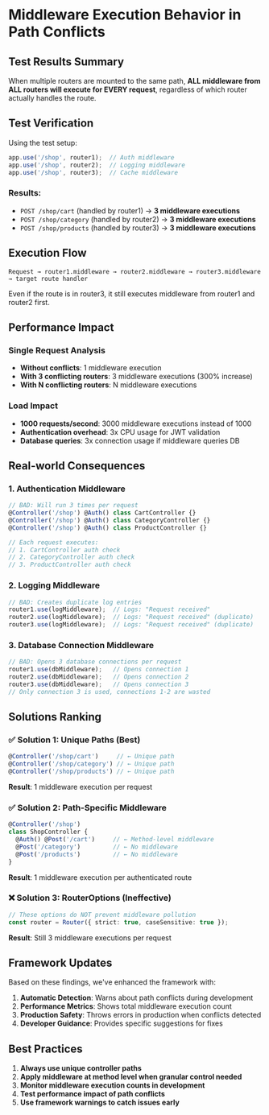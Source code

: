 # Middleware Execution Behavior in Path Conflicts

## Test Results Summary

When multiple routers are mounted to the same path, **ALL middleware from ALL routers will execute for EVERY request**, regardless of which router actually handles the route.

## Test Verification

Using the test setup:
```typescript
app.use('/shop', router1);  // Auth middleware
app.use('/shop', router2);  // Logging middleware  
app.use('/shop', router3);  // Cache middleware
```

### Results:
- `POST /shop/cart` (handled by router1) → **3 middleware executions**
- `POST /shop/category` (handled by router2) → **3 middleware executions**
- `POST /shop/products` (handled by router3) → **3 middleware executions**

## Execution Flow

```
Request → router1.middleware → router2.middleware → router3.middleware → target route handler
```

Even if the route is in router3, it still executes middleware from router1 and router2 first.

## Performance Impact

### Single Request Analysis
- **Without conflicts**: 1 middleware execution
- **With 3 conflicting routers**: 3 middleware executions (300% increase)
- **With N conflicting routers**: N middleware executions

### Load Impact
- **1000 requests/second**: 3000 middleware executions instead of 1000
- **Authentication overhead**: 3x CPU usage for JWT validation
- **Database queries**: 3x connection usage if middleware queries DB

## Real-world Consequences

### 1. Authentication Middleware
```typescript
// BAD: Will run 3 times per request
@Controller('/shop') @Auth() class CartController {}
@Controller('/shop') @Auth() class CategoryController {}  
@Controller('/shop') @Auth() class ProductController {}

// Each request executes:
// 1. CartController auth check
// 2. CategoryController auth check  
// 3. ProductController auth check
```

### 2. Logging Middleware
```typescript
// BAD: Creates duplicate log entries
router1.use(logMiddleware);  // Logs: "Request received"
router2.use(logMiddleware);  // Logs: "Request received" (duplicate)
router3.use(logMiddleware);  // Logs: "Request received" (duplicate)
```

### 3. Database Connection Middleware
```typescript
// BAD: Opens 3 database connections per request
router1.use(dbMiddleware);   // Opens connection 1
router2.use(dbMiddleware);   // Opens connection 2  
router3.use(dbMiddleware);   // Opens connection 3
// Only connection 3 is used, connections 1-2 are wasted
```

## Solutions Ranking

### ✅ Solution 1: Unique Paths (Best)
```typescript
@Controller('/shop/cart')     // ← Unique path
@Controller('/shop/category') // ← Unique path
@Controller('/shop/products') // ← Unique path
```
**Result**: 1 middleware execution per request

### ✅ Solution 2: Path-Specific Middleware
```typescript
@Controller('/shop')
class ShopController {
  @Auth() @Post('/cart')     // ← Method-level middleware
  @Post('/category')         // ← No middleware
  @Post('/products')         // ← No middleware
}
```
**Result**: 1 middleware execution per authenticated route

### ❌ Solution 3: RouterOptions (Ineffective)
```typescript
// These options do NOT prevent middleware pollution
const router = Router({ strict: true, caseSensitive: true });
```
**Result**: Still 3 middleware executions per request

## Framework Updates

Based on these findings, we've enhanced the framework with:

1. **Automatic Detection**: Warns about path conflicts during development
2. **Performance Metrics**: Shows total middleware execution count
3. **Production Safety**: Throws errors in production when conflicts detected
4. **Developer Guidance**: Provides specific suggestions for fixes

## Best Practices

1. **Always use unique controller paths**
2. **Apply middleware at method level when granular control needed**
3. **Monitor middleware execution counts in development**
4. **Test performance impact of path conflicts**
5. **Use framework warnings to catch issues early**
